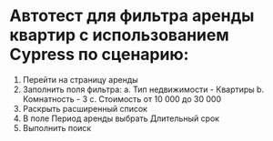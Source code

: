 # Автотест для фильтра аренды квартир с использованием Cypress по сценарию:
1. Перейти на страницу аренды
2. Заполнить поля фильтра:
a. Тип недвижимости - Квартиры
b. Комнатность - 3
c. Стоимость от 10 000 до 30 000
3. Раскрыть расширенный список
4. В поле Период аренды выбрать Длительный срок
5. Выполнить поиск